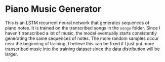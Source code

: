 # Piano Music Generator
This is an LSTM recurrent neural network that generates sequences of piano notes. It is trained on the transcribed songs in the `songs` folder. Since I haven't transcribed a lot of music, the model eventually starts consistently generating the same sequences of notes. The more random samples occur near the beginning of training. I believe this can be fixed if I just put more transcribed music into the training dataset since the data distribution will be larger.